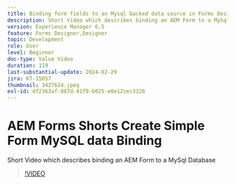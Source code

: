```yaml
---
title: Binding form fields to an Mysql backed data source in Forms Designer
description: Short Video which describes binding an AEM Form to a MySql Database
version: Experience Manager 6.5
feature: Forms Designer,Designer
topic: Development
role: User
level: Beginner
doc-type: Value Video
duration: 119
last-substantial-update: 2024-02-29
jira: KT-15057
thumbnail: 3427624.jpeg
exl-id: df2363af-887d-41f9-b025-e0e12cec3328
---
```

# AEM Forms Shorts Create Simple Form MySQL data Binding

Short Video which describes binding an AEM Form to a MySql Database

>[!VIDEO](https://video.tv.adobe.com/v/3427624/?learn=on)
